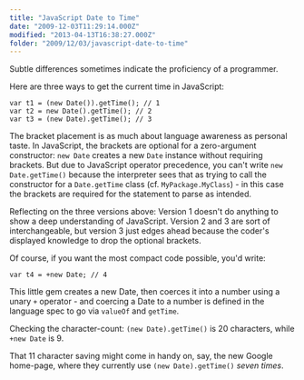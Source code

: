 ```yaml
---
title: "JavaScript Date to Time"
date: "2009-12-03T11:29:14.000Z"
modified: "2013-04-13T16:38:27.000Z"
folder: "2009/12/03/javascript-date-to-time"
---
```


Subtle differences sometimes indicate the proficiency of a programmer.

Here are three ways to get the current time in JavaScript:

    var t1 = (new Date()).getTime(); // 1
    var t2 = new Date().getTime(); // 2
    var t3 = (new Date).getTime(); // 3

The bracket placement is as much about language awareness as personal taste. In JavaScript, the brackets are optional for a zero-argument constructor: `new Date` creates a new `Date` instance without requiring brackets. But due to JavaScript operator precedence, you can't write `new Date.getTime()` because the interpreter sees that as trying to call the constructor for a `Date.getTime` class (cf. `MyPackage.MyClass`) - in this case the brackets are required for the statement to parse as intended.

Reflecting on the three versions above: Version 1 doesn't do anything to show a deep understanding of JavaScript. Version 2 and 3 are sort of interchangeable, but version 3 just edges ahead because the coder's displayed knowledge to drop the optional brackets.

Of course, if you want the most compact code possible, you'd write:

    var t4 = +new Date; // 4

This little gem creates a new Date, then coerces it into a number using a unary `+` operator - and coercing a Date to a number is defined in the language spec to go via `valueOf` and `getTime`.

Checking the character-count: `(new Date).getTime()` is 20 characters, while `+new Date` is 9.

That 11 character saving might come in handy on, say, the new Google home-page, where they currently use `(new Date).getTime()` _seven times_.
